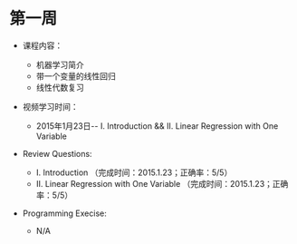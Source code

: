 # 第一周 

* 课程内容：
    * 机器学习简介
    * 带一个变量的线性回归
    * 线性代数复习

* 视频学习时间：
    * 2015年1月23日-- I. Introduction && II. Linear Regression with One Variable

* Review Questions:
    * I. Introduction （完成时间：2015.1.23；正确率：5/5）
    * II. Linear Regression with One Variable （完成时间：2015.1.23；正确率：5/5）

* Programming Execise:
    * N/A



